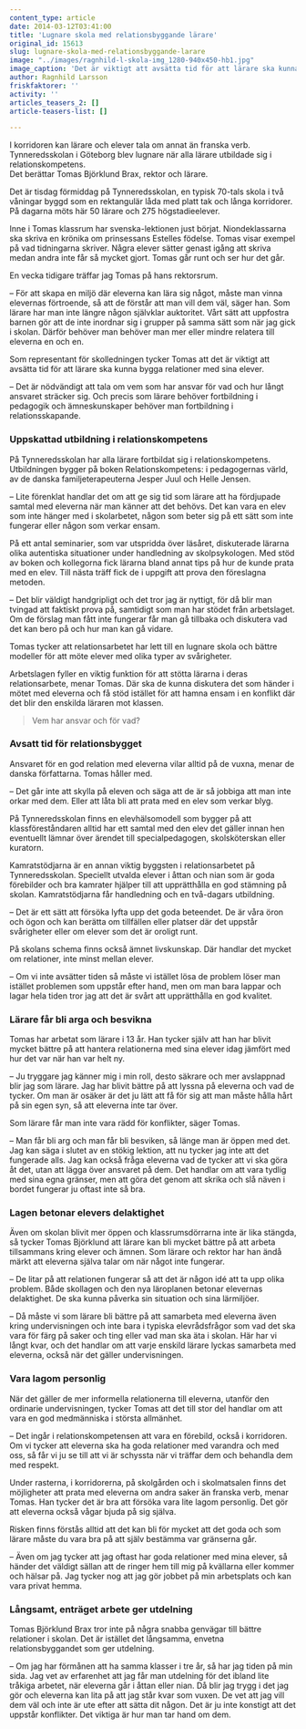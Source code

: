 ```yaml
---
content_type: article
date: 2014-03-12T03:41:00
title: 'Lugnare skola med relationsbyggande lärare'
original_id: 15613
slug: lugnare-skola-med-relationsbyggande-larare
image: "../images/ragnhild-l-skola-img_1280-940x450-hb1.jpg"
image_caption: 'Det är viktigt att avsätta tid för att lärare ska kunna bygga relationer med sina elever. Och precis som lärare behöver fortbildning i pedagogik och ämneskunskaper behöver man fortbildning i relationsskapande, säger Tomas Björklund Brax.'
author: Ragnhild Larsson
friskfaktorer: ''
activity: ''
articles_teasers_2: []
article-teasers-list: []

---
```


I korridoren kan lärare och elever tala om annat än franska verb. Tynneredsskolan i Göteborg blev lugnare när alla lärare utbildade sig i relationskompetens.  
Det berättar Tomas Björklund Brax, rektor och lärare.

Det är tisdag förmiddag på Tynneredsskolan, en typisk 70-tals skola i två våningar byggd som en rektangulär låda med platt tak och långa korridorer. På dagarna möts här 50 lärare och 275 högstadieelever.

Inne i Tomas klassrum har svenska-lektionen just börjat. Niondeklassarna ska skriva en krönika om prinsessans Estelles födelse. Tomas visar exempel på vad tidningarna skriver. Några elever sätter genast igång att skriva medan andra inte får så mycket gjort. Tomas går runt och ser hur det går.

En vecka tidigare träffar jag Tomas på hans rektorsrum.

– För att skapa en miljö där eleverna kan lära sig något, måste man vinna elevernas förtroende, så att de förstår att man vill dem väl, säger han. Som lärare har man inte längre någon självklar auktoritet. Vårt sätt att uppfostra barnen gör att de inte inordnar sig i grupper på samma sätt som när jag gick i skolan. Därför behöver man behöver man mer eller mindre relatera till eleverna en och en.

Som representant för skolledningen tycker Tomas att det är viktigt att avsätta tid för att lärare ska kunna bygga relationer med sina elever.

– Det är nödvändigt att tala om vem som har ansvar för vad och hur långt ansvaret sträcker sig. Och precis som lärare behöver fortbildning i pedagogik och ämneskunskaper behöver man fortbildning i relationsskapande.

### Uppskattad utbildning i relationskompetens

På Tynneredsskolan har alla lärare fortbildat sig i relationskompetens. Utbildningen bygger på boken Relationskompetens: i pedagogernas värld, av de danska familjeterapeuterna Jesper Juul och Helle Jensen.

– Lite förenklat handlar det om att ge sig tid som lärare att ha fördjupade samtal med eleverna när man känner att det behövs. Det kan vara en elev som inte hänger med i skolarbetet, någon som beter sig på ett sätt som inte fungerar eller någon som verkar ensam.

På ett antal seminarier, som var utspridda över läsåret, diskuterade lärarna olika autentiska situationer under handledning av skolpsykologen. Med stöd av boken och kollegorna fick lärarna bland annat tips på hur de kunde prata med en elev. Till nästa träff fick de i uppgift att prova den föreslagna metoden.

– Det blir väldigt handgripligt och det tror jag är nyttigt, för då blir man tvingad att faktiskt prova på, samtidigt som man har stödet från arbetslaget. Om de förslag man fått inte fungerar får man gå tillbaka och diskutera vad det kan bero på och hur man kan gå vidare.

Tomas tycker att relationsarbetet har lett till en lugnare skola och bättre modeller för att möte elever med olika typer av svårigheter.

Arbetslagen fyller en viktig funktion för att stötta lärarna i deras relationsarbete, menar Tomas. Där ska de kunna diskutera det som händer i mötet med eleverna och få stöd istället för att hamna ensam i en konflikt där det blir den enskilda läraren mot klassen.

> Vem har ansvar och för vad?

### Avsatt tid för relationsbygget

Ansvaret för en god relation med eleverna vilar alltid på de vuxna, menar de danska författarna. Tomas håller med.

– Det går inte att skylla på eleven och säga att de är så jobbiga att man inte orkar med dem. Eller att låta bli att prata med en elev som verkar blyg.

På Tynneredsskolan finns en elevhälsomodell som bygger på att klassföreståndaren alltid har ett samtal med den elev det gäller innan hen eventuellt lämnar över ärendet till specialpedagogen, skolsköterskan eller kuratorn.

Kamratstödjarna är en annan viktig byggsten i relationsarbetet på Tynneredsskolan. Speciellt utvalda elever i åttan och nian som är goda förebilder och bra kamrater hjälper till att upprätthålla en god stämning på skolan. Kamratstödjarna får handledning och en två-dagars utbildning.

– Det är ett sätt att försöka lyfta upp det goda beteendet. De är våra öron och ögon och kan berätta om tillfällen eller platser där det uppstår svårigheter eller om elever som det är oroligt runt.

På skolans schema finns också ämnet livskunskap. Där handlar det mycket om relationer, inte minst mellan elever.

– Om vi inte avsätter tiden så måste vi istället lösa de problem löser man istället problemen som uppstår efter hand, men om man bara lappar och lagar hela tiden tror jag att det är svårt att upprätthålla en god kvalitet.

### Lärare får bli arga och besvikna

Tomas har arbetat som lärare i 13 år. Han tycker själv att han har blivit mycket bättre på att hantera relationerna med sina elever idag jämfört med hur det var när han var helt ny.

– Ju tryggare jag känner mig i min roll, desto säkrare och mer avslappnad blir jag som lärare. Jag har blivit bättre på att lyssna på eleverna och vad de tycker. Om man är osäker är det ju lätt att få för sig att man måste hålla hårt på sin egen syn, så att eleverna inte tar över.

Som lärare får man inte vara rädd för konflikter, säger Tomas.

– Man får bli arg och man får bli besviken, så länge man är öppen med det. Jag kan säga i slutet av en stökig lektion, att nu tycker jag inte att det fungerade alls. Jag kan också fråga eleverna vad de tycker att vi ska göra åt det, utan att lägga över ansvaret på dem. Det handlar om att vara tydlig med sina egna gränser, men att göra det genom att skrika och slå näven i bordet fungerar ju oftast inte så bra.

### Lagen betonar elevers delaktighet

Även om skolan blivit mer öppen och klassrumsdörrarna inte är lika stängda, så tycker Tomas Björklund att lärare kan bli mycket bättre på att arbeta tillsammans kring elever och ämnen. Som lärare och rektor har han ändå märkt att eleverna själva talar om när något inte fungerar.

– De litar på att relationen fungerar så att det är någon idé att ta upp olika problem. Både skollagen och den nya läroplanen betonar elevernas delaktighet. De ska kunna påverka sin situation och sina lärmiljöer.

– Då måste vi som lärare bli bättre på att samarbeta med eleverna även kring undervisningen och inte bara i typiska elevrådsfrågor som vad det ska vara för färg på saker och ting eller vad man ska äta i skolan. Här har vi långt kvar, och det handlar om att varje enskild lärare lyckas samarbeta med eleverna, också när det gäller undervisningen.

### Vara lagom personlig

När det gäller de mer informella relationerna till eleverna, utanför den ordinarie undervisningen, tycker Tomas att det till stor del handlar om att vara en god medmänniska i största allmänhet.

– Det ingår i relationskompetensen att vara en förebild, också i korridoren. Om vi tycker att eleverna ska ha goda relationer med varandra och med oss, så får vi ju se till att vi är schyssta när vi träffar dem och behandla dem med respekt.

Under rasterna, i korridorerna, på skolgården och i skolmatsalen finns det möjligheter att prata med eleverna om andra saker än franska verb, menar Tomas. Han tycker det är bra att försöka vara lite lagom personlig. Det gör att eleverna också vågar bjuda på sig själva.

Risken finns förstås alltid att det kan bli för mycket att det goda och som lärare måste du vara bra på att själv bestämma var gränserna går.

– Även om jag tycker att jag oftast har goda relationer med mina elever, så händer det väldigt sällan att de ringer hem till mig på kvällarna eller kommer och hälsar på. Jag tycker nog att jag gör jobbet på min arbetsplats och kan vara privat hemma.

### Långsamt, enträget arbete ger utdelning

Tomas Björklund Brax tror inte på några snabba genvägar till bättre relationer i skolan. Det är istället det långsamma, envetna relationsbyggandet som ger utdelning.

– Om jag har förmånen att ha samma klasser i tre år, så har jag tiden på min sida. Jag vet av erfarenhet att jag får man utdelning för det ibland lite tråkiga arbetet, när eleverna går i åttan eller nian. Då blir jag trygg i det jag gör och eleverna kan lita på att jag står kvar som vuxen. De vet att jag vill dem väl och inte är ute efter att sätta dit någon. Det är ju inte konstigt att det uppstår konflikter. Det viktiga är hur man tar hand om dem.

